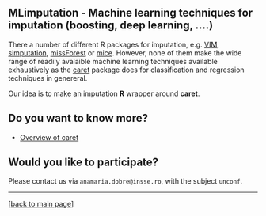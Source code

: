 ## MLimputation - Machine learning techniques for imputation (boosting, deep learning, ....)


There a number of different R packages for imputation, e.g. [VIM](https://CRAN.R-project.org/package=VIM), [simputation](https://CRAN.R-project.org/package=simputation), [missForest](https://CRAN.R-project.org/package=missForest) or  [mice](https://CRAN.R-project.org/package=mice). However, none of them make the wide range of readily avalaible machine learning techniques available exhaustively as the [caret](https://CRAN.R-project.org/package=caret) package does for classification and regression techniques in genereral.

Our idea is to make an imputation **R** wrapper around **caret**.

## Do you want to know more?

- [Overview of caret](https://topepo.github.io/caret/) 

## Would you like to participate?

Please contact us via `anamaria.dobre@insse.ro`, with the subject `unconf`.

----
[[back to main page](README.md)]
